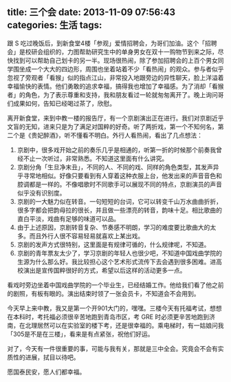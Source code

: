 title: 三个会
date: 2013-11-09 07:56:43
categories: 生活
tags:
---
跟 S 吃过晚饭后，到新食堂4楼「参观」爱情招聘会，为哥们加油。这个「招聘会」是校研会组织的，力图帮助研究生中的单身男女在双十一购物节到来之际，尽快找到可以帮助自己划卡的另一半。现场很热闹，除了参加招聘会的上百个男女同学围坐成一个大大的四边形，周围也坐着站着不少「看热闹」的观众。参与者似乎忽视了旁观者「看猴」似的指点江山，非常投入地跟旁边的异性聊天，脸上洋溢着幸福愉快的表情。他们勇敢的追求幸福，搞得我也增加了幸福感。为了消却「看猴者」的角色，为了表示尊重和支持，我和朋友看过一轮就匆匆离开了。晚上询问哥们成果如何，告知已经喝过茶了，欣慰。

<!--more-->

离开新食堂，来到中教一楼的报告厅，有一个京剧演出正在进行。我们对京剧近乎文盲的无知，进来只是为了满足对国粹的好奇。听了两折戏，第一个不知何名，第二个是《贵妃醉酒》，听不懂看不明白。外行人看热闹，看出了几点想法：

1. 京剧中，很多戏开始之前的奏乐几乎是相通的，听第一折的时候那个前奏我曾经不止一次听过，非常熟悉。不知道这里面有什么讲究。
2. 京剧分角「生旦净末丑」，不同的人、不同的戏、同样的角色类型，其发声异乎寻常地相似。好像只要看到有人穿着这种衣服上台，他发出来的声音音色和腔调都是一样的。不像唱歌时不同歌手可以展现不同的特点，京剧演员的声音似乎没有识别度。
3. 京剧的一大魅力似在转音。一句短短的台词，它可以转变千山万水曲曲折折，很多字都会把韵母拉的很长，并且做一些漂亮的转音，韵味十足。相比歌曲的直白平淡，戏曲有足够的味道可以品。
4. 由于上述原因，京剧转音复杂、节奏感不明朗，学习的难度要比歌曲大的太多。而且外行人很不容易轻易就喜欢上某出戏。
5. 京剧的发声方式很特别，这里面是有规律可循的，什么规律呢，不知道。
6. 京剧的青年票友太少了，学习京剧的年轻人也很少吧，不知道中国戏曲学院的生源为什么那么好。我比较担心这个艺术形式流传下去会遇到很多困难。进高校演出是宣传国粹很好的方式，希望以后这样的活动更多一点。

看戏时旁边坐着中国戏曲学院的一个毕业生，已经结婚工作。他给我们看了他之前的剧照，有板有眼的。演出结束时领了一张会员卡，不知道会不会用到。

今天早上来中教，我又是第一个开901大门的，嘿嘿。三楼今天有托福考试，想想在本科时，考托福必须很辛苦地跑到青岛市区，考 GRE 时必须更辛苦地跑到济南，在北理居然可以在实验室的楼下考，还是很幸福的。乘电梯时，有一姑娘问我「305是不是在三楼」，看来是有点紧张，祝他们好运。

对了，今天有一件很重要的事，可能与我有关，那就是三中全会。究竟会不会有实质性的进展，拭目以待吧。

愿国泰民安，愿人们都幸福。